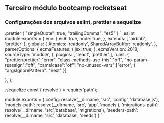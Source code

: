 ## Terceiro módulo bootcamp rocketseat


### Configurações dos arquivos eslint, prettier e sequelize
.prettier 
{
  "singleQuote": true,
  "trailingComma": "es5"
}
`
.eslint 
module.exports = {
  env: {
    es6: true,
    node: true,
  },
  extends: [
    'airbnb', 'prettier'
  ],
  globals: {
    Atomics: 'readonly',
    SharedArrayBuffer: 'readonly',
  },
  parserOptions: {
    ecmaFeatures: {
      jsx: true,
    },
    ecmaVersion: 2018,
    sourceType: 'module',
  },
  plugins: [
    'react', 'prettier'
  ],
  rules: {
    "prettier/prettier":"error",
    "class-methods-use-this":"off",
    "no-param-reassign":"off",
    "camelcase":"off",
    "no-unused-vars":["error", { "argsIgnorePattern": "next" }],
  
  },
};

.sequelize
const { resolve } = require('path');

module.exports = {
  config: resolve(__dirname, 'src', 'config', 'database.js'),
  'models-path': resolve(__dirname, 'src', 'app', 'models'),
  'migrations-path': resolve(__dirname, 'src','database', 'migrations'),
  'seeders-path': resolve(__dirname, 'src', 'database', 'seeds')
}
`